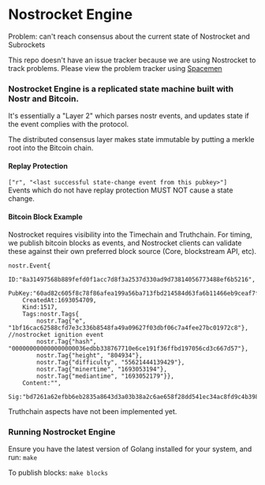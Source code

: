 # Nostrocket Engine
Problem: can't reach consensus about the current state of Nostrocket and Subrockets

This repo doesn't have an issue tracker because we are using Nostrocket to track problems. Please view the problem tracker using [Spacemen](https://nostrocket.github.io/spaceman/)

### Nostrocket Engine is a replicated state machine built with Nostr and Bitcoin.

It's essentially a "Layer 2" which parses nostr events, and updates state if the event complies with the protocol.

The distributed consensus layer makes state immutable by putting a merkle root into the Bitcoin chain.

#### Replay Protection
`["r", "<last successful state-change event from this pubkey>"]`   
Events which do not have replay protection MUST NOT cause a state change.

#### Bitcoin Block Example
Nostrocket requires visibility into the Timechain and Truthchain. For timing, we publish bitcoin blocks as events, and Nostrocket clients can validate these against their own preferred block source (Core, blockstream API, etc).
```
nostr.Event{
    ID:"8a31497568b889fefd0f1acc7d8f3a2537d330ad9d73814056773488ef6b5216", 
    PubKey:"60ad82c605f8c78f86afea199a56ba713fbd214584d63fa6b11466eb9ceaf7fb", 
    CreatedAt:1693054709, 
    Kind:1517, 
    Tags:nostr.Tags{
        nostr.Tag{"e", "1bf16cac62588cfd7e3c336b8548fa49a09627f03dbf06c7a4fee27bc01972c8"}, //nostrocket ignition event
        nostr.Tag{"hash", "000000000000000000036edbb338767710e6ce191f36ffbd197056cd3c667d57"}, 
        nostr.Tag{"height", "804934"}, 
        nostr.Tag{"difficulty", "55621444139429"}, 
        nostr.Tag{"minertime", "1693053194"}, 
        nostr.Tag{"mediantime", "1693052179"}}, 
    Content:"", 
    Sig:"bd7261a62efbb6eb2835a8643d3a03b38a2c6ae658f28dd541ec34ac8fd9c4b39804c2cdd11812fef848a0f1b9dd24dbe8b86df1ac26a8e64e8128cd34859eaa"
```
Truthchain aspects have not been implemented yet.

### Running Nostrocket Engine
Ensure you have the latest version of Golang installed for your system, and run:
`make`

To publish blocks:
`make blocks`